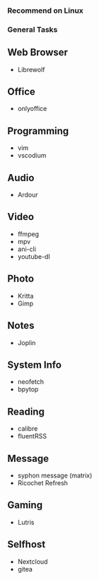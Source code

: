 ### Recommend on Linux

### General Tasks

## Web Browser
- Librewolf

## Office
- onlyoffice
## Programming
- vim
- vscodium

## Audio
- Ardour

## Video
- ffmpeg
- mpv
- ani-cli 
- youtube-dl

## Photo
- Kritta
- Gimp

## Notes
- Joplin

## System Info
- neofetch
- bpytop

## Reading
- calibre
- fluentRSS

## Message
- syphon message (matrix)
- Ricochet Refresh

## Gaming 
- Lutris


## Selfhost
- Nextcloud
- gitea
